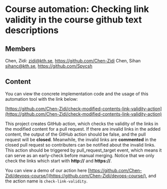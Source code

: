 # Course automation: Checking link validity in the course github text descriptions

## Members

Chen, Zidi: zidi@kth.se, https://github.com/Chen-Zidi
Chen, Sihan sihanc@kth.se, https://github.com/Spycsh


## Content

You can view the concrete implementation code and the usage of this automation tool with the link below:

[https://github.com/Chen-Zidi/check-modified-contents-link-validity-action](https://github.com/Chen-Zidi/check-modified-contents-link-validity-action)

This project creates GitHub action, which checks the validity of the links in the modified content for a pull request. If there are invalid links in the added content, the output of the GitHub action should be false, and the pull request will be **closed**. Meanwhile, the invalid links are **commented** in the closed pull request so contributers can be notified about the invalid links. This action should be triggered by pull_request_target event, which means it can serve as an early-check before manual merging. Notice that we only check the links which start with **http://** and **https://**.

You can view a demo of our action here [https://github.com/Chen-Zidi/devops-course/](https://github.com/Chen-Zidi/devops-course/), and the action name is `check-link-validity`.

